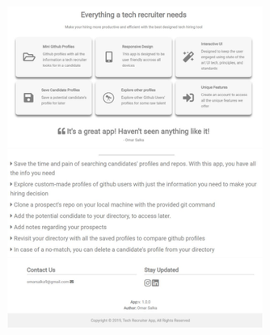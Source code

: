 <img src="./client/src/img/features_part1.JPG" alt="Screenshot" style="max-width:100%"/>
<img src="./client/src/img/features_part2.JPG" alt="Screenshot" style="max-width:100%"/>
<img src="./client/src/img/features_part3.JPG" alt="Screenshot" style="max-width:100%"/>

